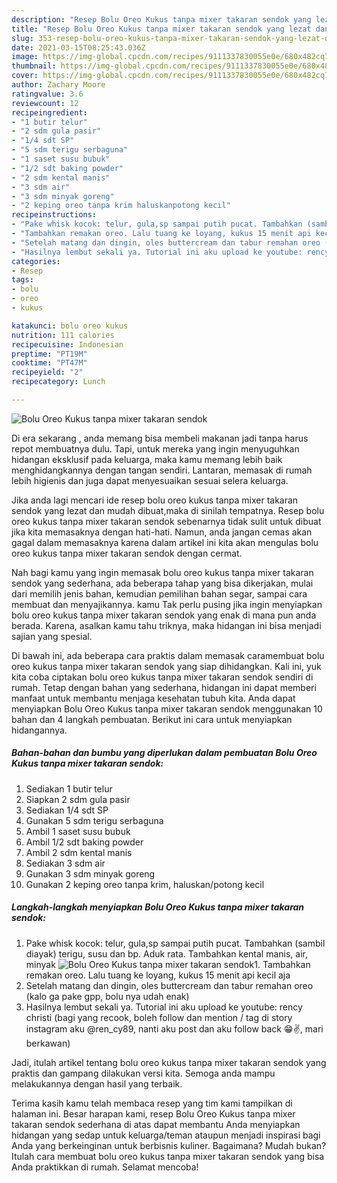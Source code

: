 ```yaml
---
description: "Resep Bolu Oreo Kukus tanpa mixer takaran sendok yang lezat dan Mudah Dibuat"
title: "Resep Bolu Oreo Kukus tanpa mixer takaran sendok yang lezat dan Mudah Dibuat"
slug: 353-resep-bolu-oreo-kukus-tanpa-mixer-takaran-sendok-yang-lezat-dan-mudah-dibuat
date: 2021-03-15T08:25:43.036Z
image: https://img-global.cpcdn.com/recipes/9111337830055e0e/680x482cq70/bolu-oreo-kukus-tanpa-mixer-takaran-sendok-foto-resep-utama.jpg
thumbnail: https://img-global.cpcdn.com/recipes/9111337830055e0e/680x482cq70/bolu-oreo-kukus-tanpa-mixer-takaran-sendok-foto-resep-utama.jpg
cover: https://img-global.cpcdn.com/recipes/9111337830055e0e/680x482cq70/bolu-oreo-kukus-tanpa-mixer-takaran-sendok-foto-resep-utama.jpg
author: Zachary Moore
ratingvalue: 3.6
reviewcount: 12
recipeingredient:
- "1 butir telur"
- "2 sdm gula pasir"
- "1/4 sdt SP"
- "5 sdm terigu serbaguna"
- "1 saset susu bubuk"
- "1/2 sdt baking powder"
- "2 sdm kental manis"
- "3 sdm air"
- "3 sdm minyak goreng"
- "2 keping oreo tanpa krim haluskanpotong kecil"
recipeinstructions:
- "Pake whisk kocok: telur, gula,sp sampai putih pucat. Tambahkan (sambil diayak) terigu, susu dan bp. Aduk rata. Tambahkan kental manis, air, minyak"
- "Tambahkan remakan oreo. Lalu tuang ke loyang, kukus 15 menit api kecil aja"
- "Setelah matang dan dingin, oles buttercream dan tabur remahan oreo (kalo ga pake gpp, bolu nya udah enak)"
- "Hasilnya lembut sekali ya. Tutorial ini aku upload ke youtube: rency christi (bagi yang recook, boleh follow dan mention / tag di story instagram aku @ren_cy89, nanti aku post dan aku follow back 😁✌️, mari berkawan)"
categories:
- Resep
tags:
- bolu
- oreo
- kukus

katakunci: bolu oreo kukus 
nutrition: 111 calories
recipecuisine: Indonesian
preptime: "PT19M"
cooktime: "PT47M"
recipeyield: "2"
recipecategory: Lunch

---
```



![Bolu Oreo Kukus tanpa mixer takaran sendok](https://img-global.cpcdn.com/recipes/9111337830055e0e/680x482cq70/bolu-oreo-kukus-tanpa-mixer-takaran-sendok-foto-resep-utama.jpg)

Di era  sekarang , anda memang bisa membeli makanan jadi tanpa harus repot membuatnya dulu. Tapi, untuk mereka yang ingin menyuguhkan hidangan eksklusif pada keluarga, maka kamu memang lebih baik menghidangkannya dengan tangan sendiri. Lantaran, memasak di rumah lebih higienis dan juga dapat menyesuaikan sesuai selera keluarga.

Jika anda lagi mencari ide resep bolu oreo kukus tanpa mixer takaran sendok yang lezat dan mudah dibuat,maka di sinilah tempatnya. Resep bolu oreo kukus tanpa mixer takaran sendok  sebenarnya tidak sulit untuk dibuat jika kita memasaknya dengan hati-hati. Namun, anda jangan cemas akan gagal dalam memasaknya 
karena dalam artikel ini kita akan mengulas bolu oreo kukus tanpa mixer takaran sendok dengan cermat.  



Nah bagi kamu yang ingin memasak bolu oreo kukus tanpa mixer takaran sendok yang sederhana, ada beberapa tahap yang bisa dikerjakan, mulai dari memilih jenis bahan, kemudian pemilihan bahan segar, sampai cara membuat dan menyajikannya. kamu Tak perlu pusing jika ingin menyiapkan bolu oreo kukus tanpa mixer takaran sendok yang enak di mana pun anda berada. Karena, asalkan kamu  tahu triknya, maka hidangan ini bisa menjadi sajian yang spesial.

Di bawah ini, ada beberapa cara praktis  dalam memasak caramembuat bolu oreo kukus tanpa mixer takaran sendok yang siap dihidangkan. Kali ini, yuk kita coba ciptakan bolu oreo kukus tanpa mixer takaran sendok sendiri di rumah. Tetap dengan bahan yang sederhana, hidangan ini dapat memberi manfaat untuk membantu menjaga kesehatan tubuh kita. Anda dapat menyiapkan Bolu Oreo Kukus tanpa mixer takaran sendok menggunakan 10 bahan dan 4 langkah pembuatan. Berikut ini cara untuk menyiapkan hidangannya.

<!--inarticleads1-->

##### Bahan-bahan dan bumbu yang diperlukan dalam pembuatan Bolu Oreo Kukus tanpa mixer takaran sendok:

1. Sediakan 1 butir telur
1. Siapkan 2 sdm gula pasir
1. Sediakan 1/4 sdt SP
1. Gunakan 5 sdm terigu serbaguna
1. Ambil 1 saset susu bubuk
1. Ambil 1/2 sdt baking powder
1. Ambil 2 sdm kental manis
1. Sediakan 3 sdm air
1. Gunakan 3 sdm minyak goreng
1. Gunakan 2 keping oreo tanpa krim, haluskan/potong kecil




<!--inarticleads2-->

##### Langkah-langkah menyiapkan Bolu Oreo Kukus tanpa mixer takaran sendok:

1. Pake whisk kocok: telur, gula,sp sampai putih pucat. Tambahkan (sambil diayak) terigu, susu dan bp. Aduk rata. Tambahkan kental manis, air, minyak
<img src="https://img-global.cpcdn.com/steps/f21a638f25c1f6a9/160x128cq70/bolu-oreo-kukus-tanpa-mixer-takaran-sendok-langkah-memasak-1-foto.jpg" alt="Bolu Oreo Kukus tanpa mixer takaran sendok">1. Tambahkan remakan oreo. Lalu tuang ke loyang, kukus 15 menit api kecil aja
1. Setelah matang dan dingin, oles buttercream dan tabur remahan oreo (kalo ga pake gpp, bolu nya udah enak)
1. Hasilnya lembut sekali ya. Tutorial ini aku upload ke youtube: rency christi (bagi yang recook, boleh follow dan mention / tag di story instagram aku @ren_cy89, nanti aku post dan aku follow back 😁✌️, mari berkawan)




Jadi, itulah artikel tentang  bolu oreo kukus tanpa mixer takaran sendok  yang praktis dan gampang dilakukan versi kita. Semoga anda mampu melakukannya dengan hasil yang terbaik. 

Terima kasih kamu telah membaca resep yang tim kami tampilkan di halaman ini. Besar harapan kami, resep  Bolu Oreo Kukus tanpa mixer takaran sendok sederhana di atas dapat membantu Anda menyiapkan hidangan yang sedap untuk keluarga/teman ataupun menjadi inspirasi bagi Anda yang berkeinginan untuk berbisnis kuliner. Bagaimana? Mudah bukan? Itulah cara membuat bolu oreo kukus tanpa mixer takaran sendok yang bisa Anda praktikkan di rumah. Selamat mencoba!

